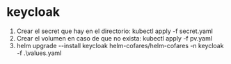 # keycloak
1. Crear el secret que hay en el directorio: kubectl apply -f secret.yaml
2. Crear el volumen en caso de que no exista: kubectl apply -f pv.yaml
3. helm upgrade --install keycloak helm-cofares/helm-cofares -n keycloak -f .\values.yaml
